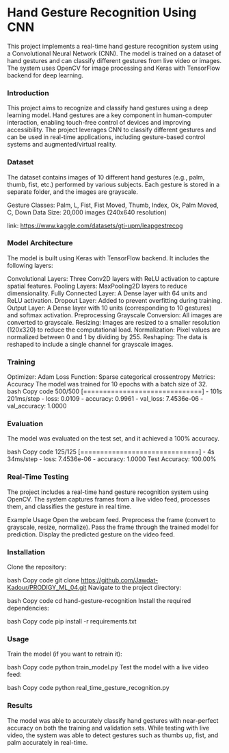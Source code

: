 
# Hand Gesture Recognition Using CNN
This project implements a real-time hand gesture recognition system using a Convolutional Neural Network (CNN). The model is trained on a dataset of hand gestures and can classify different gestures from live video or images. The system uses OpenCV for image processing and Keras with TensorFlow backend for deep learning.

### Introduction
This project aims to recognize and classify hand gestures using a deep learning model. Hand gestures are a key component in human-computer interaction, enabling touch-free control of devices and improving accessibility. The project leverages CNN to classify different gestures and can be used in real-time applications, including gesture-based control systems and augmented/virtual reality.

### Dataset
The dataset contains images of 10 different hand gestures (e.g., palm, thumb, fist, etc.) performed by various subjects. Each gesture is stored in a separate folder, and the images are grayscale.

Gesture Classes: Palm, L, Fist, Fist Moved, Thumb, Index, Ok, Palm Moved, C, Down
Data Size: 20,000 images (240x640 resolution)

link: https://www.kaggle.com/datasets/gti-upm/leapgestrecog

### Model Architecture
The model is built using Keras with TensorFlow backend. It includes the following layers:

Convolutional Layers: Three Conv2D layers with ReLU activation to capture spatial features.
Pooling Layers: MaxPooling2D layers to reduce dimensionality.
Fully Connected Layer: A Dense layer with 64 units and ReLU activation.
Dropout Layer: Added to prevent overfitting during training.
Output Layer: A Dense layer with 10 units (corresponding to 10 gestures) and softmax activation.
Preprocessing
Grayscale Conversion: All images are converted to grayscale.
Resizing: Images are resized to a smaller resolution (120x320) to reduce the computational load.
Normalization: Pixel values are normalized between 0 and 1 by dividing by 255.
Reshaping: The data is reshaped to include a single channel for grayscale images.

### Training
Optimizer: Adam
Loss Function: Sparse categorical crossentropy
Metrics: Accuracy
The model was trained for 10 epochs with a batch size of 32.
bash
Copy code
500/500 [==============================] - 101s 201ms/step - loss: 0.0109 - accuracy: 0.9961 - val_loss: 7.4536e-06 - val_accuracy: 1.0000

### Evaluation
The model was evaluated on the test set, and it achieved a 100% accuracy.

bash
Copy code
125/125 [==============================] - 4s 34ms/step - loss: 7.4536e-06 - accuracy: 1.0000
Test Accuracy: 100.00%

### Real-Time Testing
The project includes a real-time hand gesture recognition system using OpenCV. The system captures frames from a live video feed, processes them, and classifies the gesture in real time.

Example Usage
Open the webcam feed.
Preprocess the frame (convert to grayscale, resize, normalize).
Pass the frame through the trained model for prediction.
Display the predicted gesture on the video feed.

### Installation
Clone the repository:

bash
Copy code
git clone https://github.com/Jawdat-Kadour/PRODIGY_ML_04.git
Navigate to the project directory:

bash
Copy code
cd hand-gesture-recognition
Install the required dependencies:

bash
Copy code
pip install -r requirements.txt

### Usage
Train the model (if you want to retrain it):

bash
Copy code
python train_model.py
Test the model with a live video feed:

bash
Copy code
python real_time_gesture_recognition.py

### Results
The model was able to accurately classify hand gestures with near-perfect accuracy on both the training and validation sets. While testing with live video, the system was able to detect gestures such as thumbs up, fist, and palm accurately in real-time.